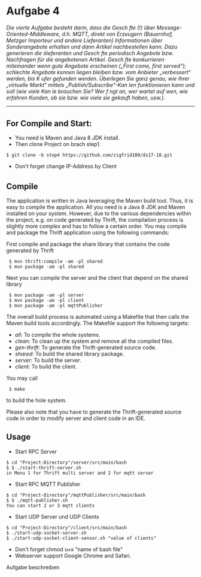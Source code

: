 # Aufgabe 4
_Die vierte Aufgabe besteht darin, dass die Gesch fte (!) über Message-Oriented-Middleware, d.h. MQTT, 
direkt von Erzeugern (Bauernhof, Metzger Importeur und andere Lieferanten) Informationen 
über Sonderangebote erhalten und dann Artikel nachbestellen kann. Dazu generieren die öieferanten 
und Gesch fte periodisch Angebote bzw. Nachfragen für die angebotenen Artikel. Gesch fte konkurrieren 
miteinander wenn gute Angebote erscheinen („First come, first served“); schlechte Angebote ksnnen 
liegen bleiben bzw. vom Anbieter „verbessert“ werden, bis K ufer gefunden werden. Überlegen Sie ganz genau, 
wie Ihrer „virtuelle Markt“ mittels „Publish/Subscribe“-Kan len funktionieren kann und soll 
(wie viele Kan le brauchen Sie? Wer f ngt an, wer wartet auf wen, wie erfahren Kunden, ob sie bzw. 
wie viele sie gekauft haben, usw.)._

----------------------------------------------------------------------------------
######
## For Compile and Start: 

* You need is Maven and Java 8 JDK install.
* Then clone Project on brach step1.

```
$ git clone -b step4 https://github.com/zigfrid100/ds17-18.git
```
* Don't forget change IP-Address by Client 
######

## Compile

The application is written in Java leveraging the Maven build tool. Thus, it is easy to compile the application. All you need is a Java 8 JDK and Maven installed on your system. However, due to the various dependencies within the project, e.g. on code generated by Thrift, the compilation process is slightly more complex and has to follow a certain order. You may compile and package the Thrift application using the following commands:

First compile and package the share library that contains the code generated by Thrift 

```
 $ mvn thrift:compile -am -pl shared
 $ mvn package -am -pl shared
```

Next you can compile the server and the client that depend on the shared library

```
 $ mvn package -am -pl server
 $ mvn package -am -pl client
 $ mvn package -am -pl mqttPublisher
```

The overall build process is automated using a Makefile that then calls the Maven build tools accordingly. The Makefile support the following targets:

* _all_: To compile the whole systems.
* _clean_: To clean up the system and remove all the compiled files.
* _gen-thrift_: To generate the Thrift-generated source code.
* _shared_: To build the shared library package.
* _server_: To build the server.
* _client_: To build the client.

You may call

```
 $ make
``` 

to build the hole system.

Please also note that you have to generate the Thrift-generated source code in order to modify server and client code in an IDE.


## Usage


* Start RPC Server
```
$ cd "Project-Directory"/server/src/main/bash
$ $ ./start-thrift-server.sh 
in Menu 1 for Thrift multi server and 2 for mqtt server
```
* Start RPC MQTT Publisher
```
$ cd "Project-Directory"/mqttPublisher/src/main/bash
$ $ ./mqtt-publisher.sh 
You can start 2 or 3 mqtt clients 
```

* Start UDP Server und UDP Clients
```
$ cd "Project-Directory"/client/src/main/bash
$ ./start-udp-socket-server.sh  
$ ./start-udp-socket-client-sensor.sh "value of clients"
```
* Don't forget chmod u+x "name of bash file"
* Webserver support Google Chrome and Safari.


Aufgabe beschreiben 